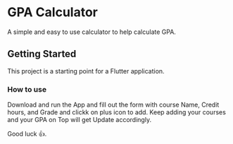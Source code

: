 # GPA Calculator

A simple and easy to use calculator to help calculate GPA.

## Getting Started

This project is a starting point for a Flutter application.

### How to use
Download and run the App and fill out the form with course Name, Credit hours, and Grade and clickk on plus icon to add.
Keep adding your courses and your GPA on Top will get Update accordingly.

Good luck 👍.

